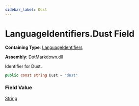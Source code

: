 ```yaml
---
sidebar_label: Dust
---
```


# LanguageIdentifiers\.Dust Field

**Containing Type**: [LanguageIdentifiers](../index.md)

**Assembly**: DotMarkdown\.dll

  
Identifier for Dust\.

```csharp
public const string Dust = "dust"
```

### Field Value

[String](https://docs.microsoft.com/en-us/dotnet/api/system.string)

